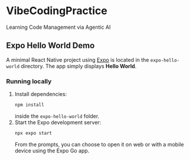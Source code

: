 # VibeCodingPractice
Learning Code Management via Agentic AI

## Expo Hello World Demo

A minimal React Native project using [Expo](https://expo.dev/) is located in the `expo-hello-world` directory. The app simply displays **Hello World**.

### Running locally
1. Install dependencies:
   ```bash
   npm install
   ```
   inside the `expo-hello-world` folder.
2. Start the Expo development server:
   ```bash
   npx expo start
   ```
   From the prompts, you can choose to open it on web or with a mobile device using the Expo Go app.
